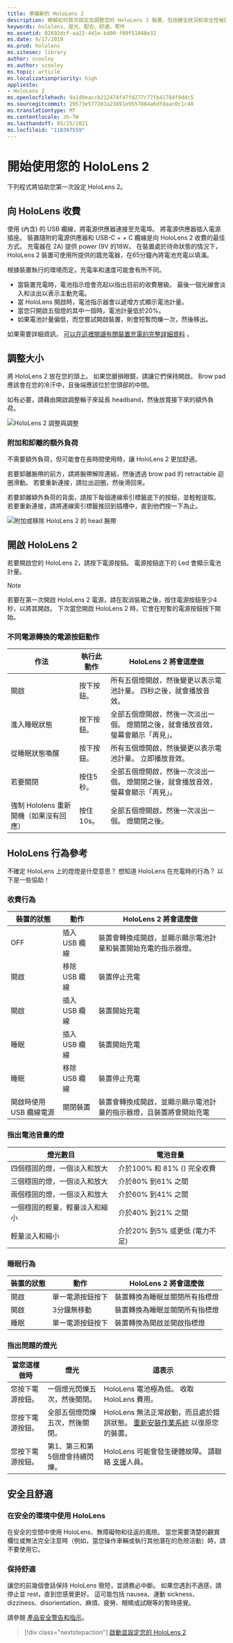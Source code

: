 ```yaml
---
title: 準備新的 HoloLens 2
description: 瞭解如何首次設定及調整您的 HoloLens 2 裝置，包括健全狀況和安全性秘訣和硬體指南。
keywords: hololens、燈光、配合、舒適、零件
ms.assetid: 02692dcf-aa22-4d1e-bd00-f89f51048e32
ms.date: 9/17/2019
ms.prod: hololens
ms.sitesec: library
author: scooley
ms.author: scooley
ms.topic: article
ms.localizationpriority: high
appliesto:
- HoloLens 2
ms.openlocfilehash: 9a1d9eaccb212474f47fd277c77fb41784f9ddc5
ms.sourcegitcommit: 29573e577381a23891e9557884a6dfdaac0c1c48
ms.translationtype: MT
ms.contentlocale: zh-TW
ms.lasthandoff: 05/25/2021
ms.locfileid: "110397559"
---
```

# <a name="get-your-hololens-2-ready-to-use"></a>開始使用您的 HoloLens 2

下列程式將協助您第一次設定 HoloLens 2。

## <a name="charge-your-hololens"></a>向 HoloLens 收費

使用 (內含) 的 USB 纜線，將電源供應器連接至充電埠。 將電源供應器插入電源插座。 裝置隨附的電源供應器和 USB-C + + C 纜線是向 HoloLens 2 收費的最佳方式。 充電器在 2A) 提供 power (9V 的18W。 在裝置處於待命狀態的情況下，HoloLens 2 裝置可使用所提供的牆充電器，在65分鐘內將電池充電以填滿。

根據裝置執行的環境而定，充電率和速度可能會有所不同。

- 當裝置充電時，電池指示燈會亮起以指出目前的收費層級。  最後一個光線會淡入和淡出以表示主動充電。
- 當 HoloLens 開啟時，電池指示器會以遞增方式顯示電池計量。
- 當您只開啟五個燈的其中一個時，電池計量低於20%。
- 如果電池計量偏低，而您嘗試開啟裝置，則會短暫閃爍一次，然後移出。

如果需要詳細資訊， [可以在這裡閱讀有關裝置充電的完整詳細資料](hololens-recovery.md#charge-the-device) 。 

## <a name="adjust-fit"></a>調整大小

將 HoloLens 2 放在您的頭上。 如果您磨損眼鏡，請讓它們保持開啟。  Brow pad 應該會在您的冷汗中，且後端應該位於您頭部的中間。

如有必要，請藉由開啟調整輪子來延長 headband，然後放寬接下來的額外負荷。

![HoloLens 2 調整與調整](images/hololens2-fit.png)

### <a name="attach-and-detach-the-overhead-strap"></a>附加和卸離的額外負荷

不需要額外負荷，但可能會在長時間使用時，讓 HoloLens 2 更加舒適。

若要卸離腕帶的前方，請將腕帶解除連結，然後透過 brow pad 的 retractable 迴圈滑動。 若要重新連接，請拉出迴圈，然後滑回來。

若要卸離額外負荷的背面，請按下每個連線索引標籤底下的按鈕，並輕輕提取。 若要重新連接，請將連線索引標籤推回到插槽中，直到他們按一下為止。

![附加或移除 HoloLens 2 的 head 腕帶](images/hololens2-headstrap.png)

## <a name="turn-on-the-hololens-2"></a>開啟 HoloLens 2

若要開啟您的 HoloLens 2，請按下電源按鈕。  電源按鈕底下的 Led 會顯示電池計量。

> [!NOTE]
> 若要在第一次開啟 HoloLens 2 電源，請在取消裝箱之後，按住電源按鈕至少4秒，以將其開啟。 下次當您開啟 HoloLens 2 時，它會在短暫的電源按鈕按下開始。

### <a name="power-button-actions-for-different-power-transitions"></a>不同電源轉換的電源按鈕動作

| 作法 | 執行此動作 | HoloLens 2 將會這麼做 |
| - | - | - |
| 開啟 | 按下按鈕。 | 所有五個燈開啟，然後變更以表示電池計量。 四秒之後，就會播放音效。 |
| 進入睡眠狀態 | 按下按鈕。 | 全部五個燈開啟，然後一次淡出一個。 燈關閉之後，就會播放音效，螢幕會顯示「再見」。 |
| 從睡眠狀態喚醒 | 按下按鈕。 | 所有五個燈開啟，然後變更以表示電池計量。 立即播放音效。 |
| 若要關閉 | 按住5秒。 |  全部五個燈開啟，然後一次淡出一個。 燈關閉之後，就會播放音效，螢幕會顯示「再見」。 |
| 強制 Hololens 重新開機（如果沒有回應） | 按住10s。 | 全部五個燈開啟，然後一次淡出一個。 燈關閉之後。 |

## <a name="hololens-behavior-reference"></a>HoloLens 行為參考

不確定 HoloLens 上的燈燈是什麼意思？ 想知道 HoloLens 在充電時的行為？  以下是一些協助！

### <a name="charging-behavior"></a>收費行為

| 裝置的狀態 | 動作 | HoloLens 2 將會這麼做 |
| - | - | - |
| OFF | 插入 USB 纜線 | 裝置會轉換成開啟，並顯示顯示電池計量和裝置開始充電的指示器燈。
| 開啟 | 移除 USB 纜線 | 裝置停止充電
| 開啟 | 插入 USB 纜線 | 裝置開始充電
| 睡眠 | 插入 USB 纜線 | 裝置開始充電
| 睡眠 | 移除 USB 纜線 | 裝置停止充電
| 開啟時使用 USB 纜線電源 | 關閉裝置 | 裝置會轉換成開啟，並顯示顯示電池計量的指示器燈，且裝置將會開始充電 |

### <a name="lights-that-indicate-the-battery-level"></a>指出電池音量的燈

| 燈光數目 | 電池音量 |
| - | - |
| 四個穩固的燈，一個淡入和放大 | 介於100% 和 81% () 完全收費 |
| 三個穩固的燈，一個淡入和放大 | 介於80% 到61% 之間 |
| 兩個穩固的燈，一個淡入和放大 | 介於60% 到41% 之間 |
| 一個穩固的輕量，輕量淡入和縮小 | 介於40% 到21% 之間 |
| 輕量淡入和縮小 | 介於20% 到5% 或更低 (電力不足)  |

### <a name="sleep-behavior"></a>睡眠行為

| 裝置的狀態 | 動作 | HoloLens 2 將會這麼做 |
| - | - | - |
| 開啟 | 單一電源按鈕按下 | 裝置轉換為睡眠並關閉所有指標燈 |
| 開啟 | 3分鐘無移動 | 裝置轉換為睡眠並關閉所有指標燈 |
| 睡眠 | 單一電源按鈕按下 | 裝置轉換為開啟並開啟指標燈 |

### <a name="lights-to-indicate-problems"></a>指出問題的燈光

| 當您這樣做時 | 燈光 | 這表示 |
| - | - | - |
| 您按下電源按鈕。 | 一個燈光閃爍五次，然後關閉。 | HoloLens 電池極為低。 收取 HoloLens 費用。 |
| 您按下電源按鈕。 | 全部五個燈閃爍五次，然後關閉。 |  HoloLens 無法正常啟動，而且處於錯誤狀態。 [重新安裝作業系統](hololens-recovery.md) 以復原您的裝置。 |
| 您按下電源按鈕。 | 第1、第三和第5個燈會持續閃爍。 |  HoloLens 可能會發生硬體故障。 請聯絡 [支援](https://support.microsoft.com/en-us/supportforbusiness/productselection?sapid=3ec35c62-022f-466b-3a1e-dbbb7b9a55fb)人員。 |

## <a name="safety-and-comfort"></a>安全且舒適

### <a name="use-hololens-in-safe-surroundings"></a>在安全的環境中使用 HoloLens

在安全的空間中使用 HoloLens、無障礙物和往返的風險。 當您需要清楚的觀賞欄位或無法完全注意時（例如，當您操作車輛或執行其他潛在的危險活動）時，請不要使用它。

### <a name="stay-comfortable"></a>保持舒適

讓您的前幾個會話保持 HoloLens 簡短，並請務必中斷。 如果您遇到不適感，請停止並 rest，直到您感覺更好。 這可能包括 nausea、運動 sickness、dizziness、disorientation、麻煩、疲勞、眼睛或試眼等的暫時感覺。

請參閱 [產品安全警告和指示](https://support.microsoft.com/help/4558037/product-safety-warnings-and-instructions)。

> [!div class="nextstepaction"]
> [啟動並設定您的 HoloLens 2](hololens2-start.md)

